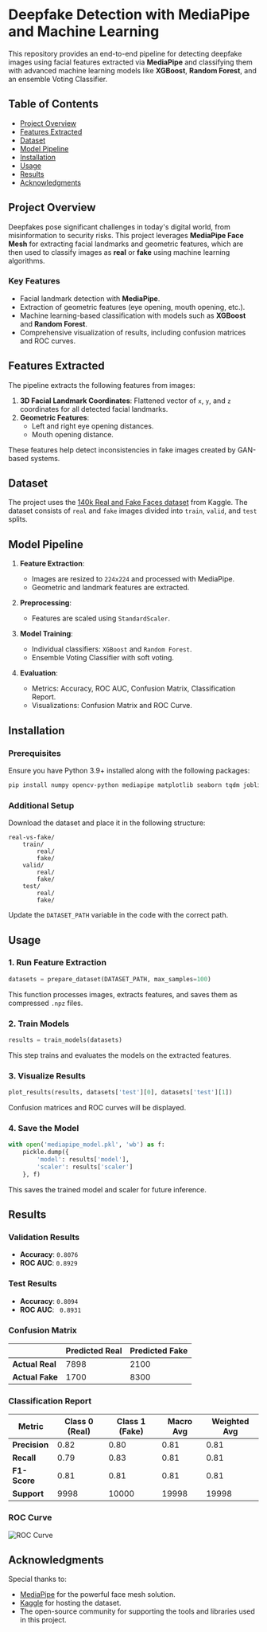 
# Deepfake Detection with MediaPipe and Machine Learning

This repository provides an end-to-end pipeline for detecting deepfake images using facial features extracted via **MediaPipe** and classifying them with advanced machine learning models like **XGBoost**, **Random Forest**, and an ensemble Voting Classifier.

## Table of Contents

- [Project Overview](#project-overview)
- [Features Extracted](#features-extracted)
- [Dataset](#dataset)
- [Model Pipeline](#model-pipeline)
- [Installation](#installation)
- [Usage](#usage)
- [Results](#results)
- [Acknowledgments](#acknowledgments)

## Project Overview

Deepfakes pose significant challenges in today's digital world, from misinformation to security risks. This project leverages **MediaPipe Face Mesh** for extracting facial landmarks and geometric features, which are then used to classify images as **real** or **fake** using machine learning algorithms.

### Key Features
- Facial landmark detection with **MediaPipe**.
- Extraction of geometric features (eye opening, mouth opening, etc.).
- Machine learning-based classification with models such as **XGBoost** and **Random Forest**.
- Comprehensive visualization of results, including confusion matrices and ROC curves.

## Features Extracted

The pipeline extracts the following features from images:
1. **3D Facial Landmark Coordinates**: Flattened vector of `x`, `y`, and `z` coordinates for all detected facial landmarks.
2. **Geometric Features**:
   - Left and right eye opening distances.
   - Mouth opening distance.

These features help detect inconsistencies in fake images created by GAN-based systems.

## Dataset

The project uses the [140k Real and Fake Faces dataset](https://www.kaggle.com/datasets/xhlulu/140k-real-and-fake-faces) from Kaggle. The dataset consists of `real` and `fake` images divided into `train`, `valid`, and `test` splits.

## Model Pipeline

1. **Feature Extraction**: 
   - Images are resized to `224x224` and processed with MediaPipe.
   - Geometric and landmark features are extracted.

2. **Preprocessing**:
   - Features are scaled using `StandardScaler`.

3. **Model Training**:
   - Individual classifiers: `XGBoost` and `Random Forest`.
   - Ensemble Voting Classifier with soft voting.

4. **Evaluation**:
   - Metrics: Accuracy, ROC AUC, Confusion Matrix, Classification Report.
   - Visualizations: Confusion Matrix and ROC Curve.

## Installation

### Prerequisites

Ensure you have Python 3.9+ installed along with the following packages:

```bash
pip install numpy opencv-python mediapipe matplotlib seaborn tqdm joblib scikit-learn xgboost
```

### Additional Setup

Download the dataset and place it in the following structure:

```plaintext
real-vs-fake/
    train/
        real/
        fake/
    valid/
        real/
        fake/
    test/
        real/
        fake/
```

Update the `DATASET_PATH` variable in the code with the correct path.

## Usage

### 1. Run Feature Extraction

```python
datasets = prepare_dataset(DATASET_PATH, max_samples=100)
```

This function processes images, extracts features, and saves them as compressed `.npz` files.

### 2. Train Models

```python
results = train_models(datasets)
```

This step trains and evaluates the models on the extracted features.

### 3. Visualize Results

```python
plot_results(results, datasets['test'][0], datasets['test'][1])
```

Confusion matrices and ROC curves will be displayed.

### 4. Save the Model

```python
with open('mediapipe_model.pkl', 'wb') as f:
    pickle.dump({
        'model': results['model'],
        'scaler': results['scaler']
    }, f)
```

This saves the trained model and scaler for future inference.

## Results

### Validation Results

- **Accuracy**: `0.8076`
- **ROC AUC**: `0.8929`

### Test Results

- **Accuracy**: `0.8094`
- **ROC AUC**: ` 0.8931`

### Confusion Matrix
|               | **Predicted Real** | **Predicted Fake** |
|---------------|--------------------|--------------------|
| **Actual Real**  | 7898               | 2100               |
| **Actual Fake**  | 1700               | 8300               |

### Classification Report

| Metric         | Class 0 (Real) | Class 1 (Fake) | Macro Avg | Weighted Avg |
|----------------|----------------|----------------|-----------|--------------|
| **Precision**  | 0.82           | 0.80           | 0.81      | 0.81         |
| **Recall**     | 0.79           | 0.83           | 0.81      | 0.81         |
| **F1-Score**   | 0.81           | 0.81           | 0.81      | 0.81         |
| **Support**    | 9998           | 10000          | 19998     | 19998        |


### ROC Curve

![ROC Curve](https://res.cloudinary.com/dcy6ogtc1/image/upload/v1736105128/lpqrrczdng3ak5oyb4xk.png)

## Acknowledgments

Special thanks to:
- [MediaPipe](https://mediapipe.dev) for the powerful face mesh solution.
- [Kaggle](https://www.kaggle.com) for hosting the dataset.
- The open-source community for supporting the tools and libraries used in this project.
